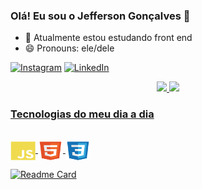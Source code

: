 ### Olá! Eu sou o Jefferson Gonçalves 👋


- 🌱 Atualmente estou estudando front end
- 😄 Pronouns: ele/dele

[![Instagram](https://img.shields.io/badge/Instagram-E4405F?style=for-the-badge&logo=instagram&logoColor=white)](https://instagram.com/jeffbarbosa42)
[![LinkedIn](https://img.shields.io/badge/LinkedIn-0077B5?style=for-the-badge&logo=linkedin&logoColor=white)](https://www.linkedin.com/in/jefferson-gonçalves-b93313179/)


<div align="center">
  <a href="https://github.com/jefferson-gbarbosa">
  <img height="180em" src="https://github-readme-stats.vercel.app/api?username=jefferson-gbarbosa&show_icons=true&theme=dracula&include_all_commits=true&count_private=true"/>
  <img height="180em" src="https://github-readme-stats.vercel.app/api/top-langs/?username=jefferson-gbarbosa&layout=compact&langs_count=7&theme=dracula"/>
</div> 

### Tecnologias do meu dia a dia

<div style="display: inline_block"><br>
  <img align="center" alt="Jeff-Js" height="30" width="40" src="https://raw.githubusercontent.com/devicons/devicon/master/icons/javascript/javascript-plain.svg">
<!--   <img align="center" alt="Rafa-Ts" height="30" width="40" src="https://raw.githubusercontent.com/devicons/devicon/master/icons/typescript/typescript-plain.svg"> -->
<!--   <img align="center" alt="Rafa-React" height="30" width="40" src="https://raw.githubusercontent.com/devicons/devicon/master/icons/react/react-original.svg"> -->
  <img align="center" alt="Jeff-HTML" height="30" width="40" src="https://raw.githubusercontent.com/devicons/devicon/master/icons/html5/html5-original.svg">
  <img align="center" alt="Jeff-CSS" height="30" width="40" src="https://raw.githubusercontent.com/devicons/devicon/master/icons/css3/css3-original.svg"
</div>

[![Readme Card](https://github-readme-stats.vercel.app/api/pin/?username=anuraghazra&repo=github-readme-stats)](https://github.com/anuraghazra/github-readme-stats)


  





